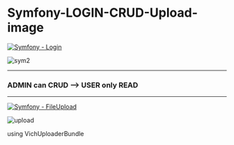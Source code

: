 # Symfony-LOGIN-CRUD-Upload-image 
[![Symfony - Login](https://img.shields.io/badge/Symfony-Login-2ea44f?logo=symfony)](https://symfony.com)

![sym2](https://github.com/hesham0ahmed/Symfony-CRUD-Upload-image/assets/133360711/86b0a18c-f8e2-4466-88a5-8b35d98a025f)

---
### ADMIN can CRUD --> USER only READ
---

[![Symfony - FileUpload](https://img.shields.io/badge/Symfony-FileUpload-2ea44f?logo=symfony)](https://symfony.com)

![upload](https://github.com/hesham0ahmed/Symfony-CRUD-Upload-image/assets/133360711/d0d313e0-21b9-4092-b697-0d90161b4250)

using VichUploaderBundle
